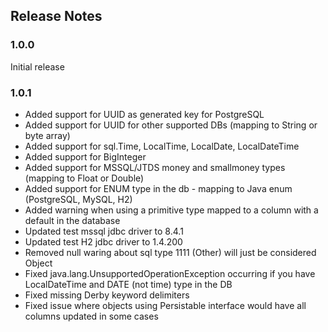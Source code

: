 ## Release Notes

### 1.0.0 

Initial release

### 1.0.1

* Added support for UUID as generated key for PostgreSQL 
* Added support for UUID for other supported DBs (mapping to String or byte array)
* Added support for sql.Time, LocalTime, LocalDate, LocalDateTime
* Added support for BigInteger
* Added support for MSSQL/JTDS money and smallmoney types (mapping to Float or Double)
* Added support for ENUM type in the db - mapping to Java enum (PostgreSQL, MySQL, H2)  
* Added warning when using a primitive type mapped to a column with a default in the database
* Updated test mssql jdbc driver to 8.4.1
* Updated test H2 jdbc driver to 1.4.200
* Removed null waring about sql type 1111 (Other) will just be considered Object
* Fixed java.lang.UnsupportedOperationException occurring if you have LocalDateTime and DATE (not time) type in the DB
* Fixed missing Derby keyword delimiters
* Fixed issue where objects using Persistable interface would have all columns updated in some cases






